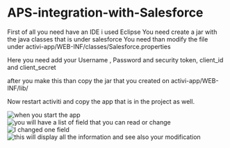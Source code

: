# APS-integration-with-Salesforce
First of all you need have an IDE i used Eclipse
You need create a jar with the java classes that is under salesforce
You need than modify the file under activi-app/WEB-INF/classes/Salesforce.properties

Here you need add your Username , Password and security token, client_id and client_secret

after you make this than copy the jar that you created on activi-app/WEB-INF/lib/

Now restart activiti and copy the app that is in the project as well.

![when you start the app ](http://www.francescomalagrino.com/images/1.png)
![you will have a list of field that you can read or change ](http://www.francescomalagrino.com/images/2.png)
![I changed one field ](http://www.francescomalagrino.com/images/3.png)
![this will display all the information and see also your modification ](http://www.francescomalagrino.com/images/4.png)
